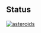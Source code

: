 ## Status

[![asteroids](https://catalog.flipperzero.one/application/asteroids/widget)](https://catalog.flipperzero.one/application/asteroids/page)